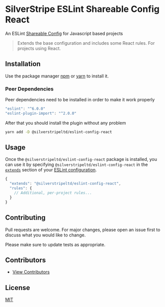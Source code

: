 # SilverStripe ESLint Shareable Config React

An ESLint [Shareable Config](https://eslint.org/docs/developer-guide/shareable-configs) for Javascript based projects

>Extends the base configuration and includes some React rules. For projects using React.

## Installation

Use the package manager [npm](https://www.npmjs.com) or [yarn](https://yarnpkg.com/) to install it.

### Peer Dependencies

Peer dependencies need to be installed in order to make it work properly

```javascript
"eslint": "^6.0.0"
"eslint-plugin-import": "^2.0.0"
```

After that you should install the plugin without any problem

```bash
yarn add -D @silverstripeltd/eslint-config-react
```

## Usage

Once the `@silverstripeltd/eslint-config-react` package is installed, you can use it by specifying `@silverstripeltd/eslint-config-react` in the [`extends`](http://eslint.org/docs/user-guide/configuring#extending-configuration-files) section of your [ESLint configuration](http://eslint.org/docs/user-guide/configuring).

```js
{
  "extends": "@silverstripeltd/eslint-config-react",
  "rules": {
    // Additional, per-project rules...
  }
}
```

## Contributing

Pull requests are welcome. For major changes, please open an issue first to discuss what you would like to change.

Please make sure to update tests as appropriate.

## Contributors

- [View Contributors](https://github.com/the-unicorns/eslint-shareable-config/graphs/contributors)

## License

[MIT](https://choosealicense.com/licenses/mit/)

